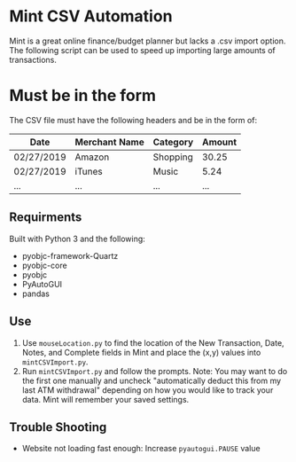 # Mint CSV Automation
Mint is a great online finance/budget planner but lacks a .csv import option. The following script can be used to speed up importing large amounts of transactions.

# Must be in the form
The CSV file must have the following headers and be in the form of:

| Date        | Merchant Name | Category | Amount |
| ----------- | ------------- | -------- | ------ |
| 02/27/2019  | Amazon        | Shopping | 30.25  |
| 02/27/2019  | iTunes        | Music    | 5.24   |
| ...         | ...           | ...      | ...    |

## Requirments
Built with Python 3 and the following:
* pyobjc-framework-Quartz
* pyobjc-core
* pyobjc
* PyAutoGUI
* pandas

## Use
1. Use `mouseLocation.py` to find the location of the New Transaction, Date, Notes, and Complete fields in Mint and place the (x,y) values into `mintCSVImport.py`.
2. Run `mintCSVImport.py` and follow the prompts.
Note: You may want to do the first one manually and uncheck "automatically deduct this from my last ATM withdrawal" depending on how you would like to track your data. Mint will remember your saved settings.

## Trouble Shooting
* Website not loading fast enough: Increase `pyautogui.PAUSE` value
